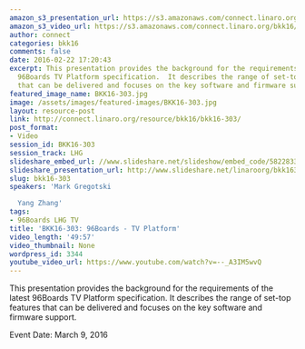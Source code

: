 ```yaml
---
amazon_s3_presentation_url: https://s3.amazonaws.com/connect.linaro.org/bkk16/Presentations/Wednesday/BKK16-303.pdf
amazon_s3_video_url: https://s3.amazonaws.com/connect.linaro.org/bkk16/Videos/Wednesday/BKK16-303%2096Boards%20-%20TV%20Platform.mp4
author: connect
categories: bkk16
comments: false
date: 2016-02-22 17:20:43
excerpt: This presentation provides the background for the requirements of the latest
  96Boards TV Platform specification.  It describes the range of set-top features
  that can be delivered and focuses on the key software and firmware support.
featured_image_name: BKK16-303.jpg
image: /assets/images/featured-images/BKK16-303.jpg
layout: resource-post
link: http://connect.linaro.org/resource/bkk16/bkk16-303/
post_format:
- Video
session_id: BKK16-303
session_track: LHG
slideshare_embed_url: //www.slideshare.net/slideshow/embed_code/58228330
slideshare_presentation_url: http://www.slideshare.net/linaroorg/bkk16303-96boards-tv-platform
slug: bkk16-303
speakers: 'Mark Gregotski

  Yang Zhang'
tags:
- 96Boards LHG TV
title: 'BKK16-303: 96Boards - TV Platform'
video_length: '49:57'
video_thumbnail: None
wordpress_id: 3344
youtube_video_url: https://www.youtube.com/watch?v=--_A3IM5wvQ
---
```


This presentation provides the background for the requirements of the latest 96Boards TV Platform specification.  It describes the range of set-top features that can be delivered and focuses on the key software and firmware support.

Event Date: March 9, 2016
